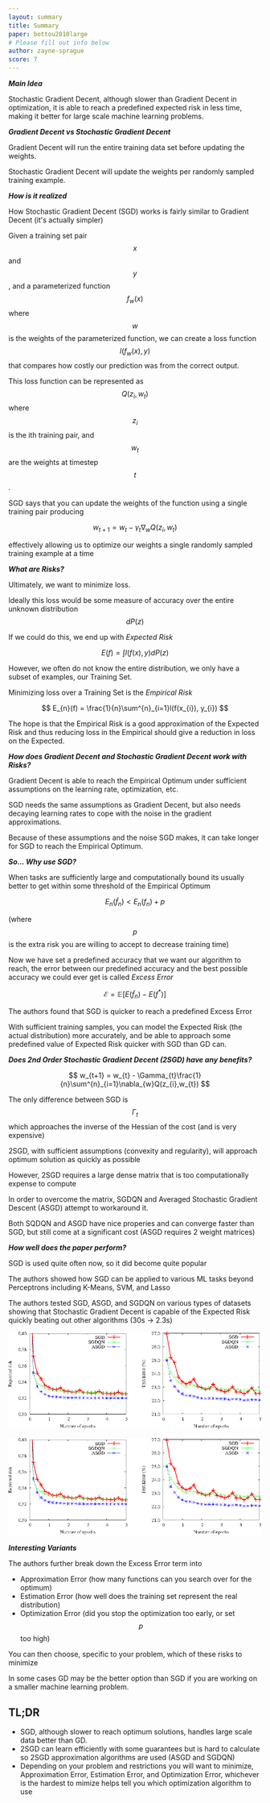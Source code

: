 ```yaml
---
layout: summary
title: Summary
paper: bottou2010large
# Please fill out info below
author: zayne-sprague
score: 7
---
```



_**Main Idea**_

Stochastic Gradient Decent, although slower than Gradient Decent in optimization, it is able to reach a predefined 
expected risk in less time, making it better for large scale machine learning problems.

_**Gradient Decent vs Stochastic Gradient Decent**_

Gradient Decent will run the entire training data set before updating the weights.

Stochastic Gradient Decent will update the weights per randomly sampled training example. 

_**How is it realized**_

How Stochastic Gradient Decent (SGD) works is fairly similar to Gradient Decent (it's actually simpler)

Given a training set pair $$x$$ and $$y$$, and a parameterized function $$f_{w}(x)$$ where $$w$$ is the weights of the parameterized function, 
we can create a loss function $$l(f_{w}(x), y)$$ that compares how costly our prediction was from the correct output.  

This loss function can be represented as $$Q(z_{i}, w_{t})$$ where $$z_{i}$$ is the ith training pair, and $$w_{t}$$ are the weights at timestep $$t$$.

SGD says that you can update the weights of the function using a single training pair producing

$$
w_{t+1} = w_{t} - \gamma_{t} \nabla_{w}Q(z_{i},w_{t})
$$

effectively allowing us to optimize our weights a single randomly sampled training example at a time

_**What are Risks?**_

Ultimately, we want to minimize loss.

Ideally this loss would be some measure of accuracy over the entire unknown distribution $$dP(z)$$ 

If we could do this, we end up with _Expected Risk_

$$
E(f) = \int l(f(x), y)dP(z)
$$

However, we often do not know the entire distribution, we only have a subset of examples, our Training Set.

Minimizing loss over a Training Set is the _Empirical Risk_

$$
E_{n}(f) = \frac{1}{n}\sum^{n}_{i=1}l(f(x_{i}), y_{i})
$$

The hope is that the Empirical Risk is a good approximation of the Expected Risk and thus reducing loss in the Empirical should give a reduction in loss on the Expected.

_**How does Gradient Decent and Stochastic Gradient Decent work with Risks?**_

Gradient Decent is able to reach the Empirical Optimum under sufficient assumptions on the learning rate, optimization, etc.

SGD needs the same assumptions as Gradient Decent, but also needs decaying learning rates to cope with the noise in the gradient approximations.

Because of these assumptions and the noise SGD makes, it can take longer for SGD to reach the Empirical Optimum.

_**So... Why use SGD?**_

When tasks are sufficiently large and computationally bound its usually better to get within some threshold of the Empirical Optimum

$$
E_{n}(\tilde{f}_{n}) < E_{n}(f_{n}) + p
$$

(where $$p$$ is the extra risk you are willing to accept to decrease training time)

Now we have set a predefined accuracy that we want our algorithm to reach, the error between our predefined accuracy and the best possible accuracy we could ever get is called _Excess Error_

$$
\mathcal{E} = \mathbb{E} [E(\tilde{f}_{n}) - E(f^{*})]
$$

The authors found that SGD is quicker to reach a predefined Excess Error

With sufficient training samples, you can model the Expected Risk (the actual distribution) more accurately, and be able to approach some predefined value of Expected Risk quicker with SGD than GD can.


_**Does 2nd Order Stochastic Gradient Decent (2SGD) have any benefits?**_

$$
w_{t+1} = w_{t} - \Gamma_{t}\frac{1}{n}\sum^{n}_{i=1}\nabla_{w}Q(z_{i},w_{t})
$$

The only difference between SGD is $$\Gamma_{t}$$ which approaches the inverse of the Hessian of the cost (and is very expensive)

2SGD, with sufficient assumptions (convexity and regularity), will approach optimum solution as quickly as possible

However, 2SGD requires a large dense matrix that is too computationally expense to compute

In order to overcome the matrix, SGDQN and Averaged Stochastic Gradient Descent (ASGD) attempt to workaround it.

Both SQDQN and ASGD have nice properies and can converge faster than SGD, but still come at a significant cost (ASGD requires 2 weight matrices)


_**How well does the paper perform?**_

SGD is used quite often now, so it did become quite popular

The authors showed how SGD can be applied to various ML tasks beyond Perceptrons including K-Means, SVM, and Lasso

The authors tested SGD, ASGD, and SGDQN on various types of datasets showing that Stochastic Gradient Decent is capable of the Expected Risk quickly beating out other algorithms (30s -> 2.3s)

![SGD vs TRON](./bottou2010large_2_a.png)

![SGD vs ASGD vs SGDQN](./bottou2010large_2_b.png)


_**Interesting Variants**_

The authors further break down the Excess Error term into
- Approximation Error (how many functions can you search over for the optimum)
- Estimation Error (how well does the training set represent the real distribution)
- Optimization Error (did you stop the optimization too early, or set $$p$$ too high)

You can then choose, specific to your problem, which of these risks to minimize

In some cases GD may be the better option than SGD if you are working on a smaller machine learning problem.


## TL;DR
- SGD, although slower to reach optimum solutions, handles large scale data better than GD.
- 2SGD can learn efficiently with some guarantees but is hard to calculate so 2SGD approximation algorithms are used (ASGD and SGDQN)
- Depending on your problem and restrictions you will want to minimize, Approximation Error, Estimation Error, and Optimization Error, whichever is the hardest to mimize helps tell you which optimization algorithm to use


